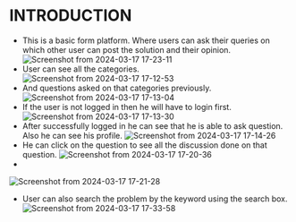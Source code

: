 # INTRODUCTION
- This is a basic form platform. Where users can ask their queries on which other user can post the solution and their opinion.
![Screenshot from 2024-03-17 17-23-11](https://github.com/abhinav7061/forum/assets/95921231/a2c9e037-1aab-434a-9066-3f23ba71b805)
- User can see all the categories.
![Screenshot from 2024-03-17 17-12-53](https://github.com/abhinav7061/forum/assets/95921231/04eaef73-48a6-466e-9503-da0c3b3d6997)
- And questions asked on that categories previously.
![Screenshot from 2024-03-17 17-13-04](https://github.com/abhinav7061/forum/assets/95921231/f12d9abf-fdf0-4277-a366-37b7536e7a97)
- If the user is not logged in then he will have to login first.
![Screenshot from 2024-03-17 17-13-30](https://github.com/abhinav7061/forum/assets/95921231/6599bc83-5112-41e1-a73c-553d335336ee)
- After successfully logged in he can see that he is able to ask question. Also he can see his profile.
![Screenshot from 2024-03-17 17-14-26](https://github.com/abhinav7061/forum/assets/95921231/c19366fa-68cc-41bc-98c2-e03f675a4043)
- He can click on the question to see all the discussion done on that question.
![Screenshot from 2024-03-17 17-20-36](https://github.com/abhinav7061/forum/assets/95921231/35937fc0-aaf1-4d63-8f5e-c85a238c559d)
- 
![Screenshot from 2024-03-17 17-21-28](https://github.com/abhinav7061/forum/assets/95921231/a61ad57c-b697-4689-873f-510f089f61f3)
- User can also search the problem by the keyword using the search box.
![Screenshot from 2024-03-17 17-33-58](https://github.com/abhinav7061/forum/assets/95921231/5270e97c-bec5-4764-9479-d6af6ce4aa4a)
